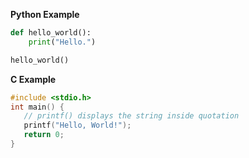 **Python Example**
```python
def hello_world():
	print("Hello.")

hello_world()
```

**C Example**
```C
#include <stdio.h>
int main() {
   // printf() displays the string inside quotation
   printf("Hello, World!");
   return 0;
}
```